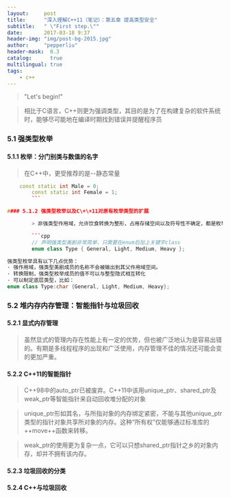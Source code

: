 ```yaml
---
layout:     post
title:      "深入理解C++11（笔记）：第五章 提高类型安全"
subtitle:   " \"First step.\""
date:       2017-03-18 9:37
header-img: "img/post-bg-2015.jpg" 
author:     "pepperliu"
header-mask:  0.3
catalog:      true
multilingual: true
tags:
    - c++
---
```


> "Let's begin!"

> 相比于C语言，C++则更为强调类型，其目的是为了在构建复杂的软件系统时，能够尽可能地在编译时期找到错误并提醒程序员

### 5.1 强类型枚举

#### 5.1.1 枚举：分门别类与数值的名字

> 在C\+\+中，更受推荐的是--静态常量

```cpp
    const static int Male = 0;
        const static int Female = 1;
        ```

#### 5.1.2 强类型枚举以及C\+\+11对原有枚举类型的扩展

        > 非强类型作用域，允许饮食转换为整形，占用存储空间以及符号性不确定，都是枚举类的缺点

        ```cpp
        // 声明强类型美剧非常简单，只需要在enum后加上关键字class
        enum class Type { General, Light, Medium, Heavy };

强类型枚举具有以下几点优势：
· 强作用域，强类型美剧成员的名称不会被输出到其父作用域空间。
· 转换限制，强类型枚举成员的值不可以与整型隐式相互转化
· 可以制定底层类型，比如：
enum class Type:char {General, Light, Medium, Heavy};
```

### 5.2 堆内存内存管理：智能指针与垃圾回收

#### 5.2.1 显式内存管理

> 虽然显式的管理内存在性能上有一定的优势，但也被广泛地认为是容易出错的。有期是多线程程序的出现和广泛使用，内存管理不佳的情况还可能会变的更加严重。

#### 5.2.2 C\+\+11的智能指针

> C\+\+98中的auto_ptr已被废弃。C\+\+11中该用unique_ptr、shared_ptr及weak_ptr等智能指针来自动回收堆分配的对象

> unique_ptr形如其名，与所指对象的内存绑定紧密，不能与其他unique_ptr类型的指针对象共享所对象的内存。这种“所有权”仅能够通过标准库的++move++函数来转移。

> weak_ptr的使用更为复杂一点，它可以只想shared_ptr指针之乡的对象内存，却并不拥有该内存。

#### 5.2.3 垃圾回收的分类

#### 5.2.4 C\+\+与垃圾回收

